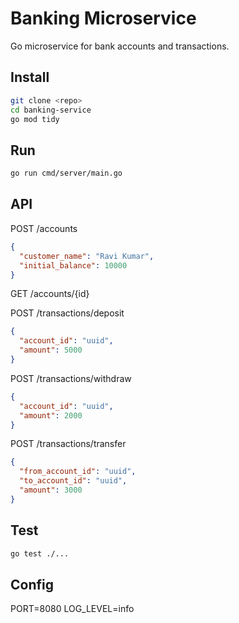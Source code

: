 
# Banking Microservice

Go microservice for bank accounts and transactions.

## Install

```bash
git clone <repo>
cd banking-service
go mod tidy
```

## Run

```bash
go run cmd/server/main.go
```

## API

POST /accounts
```json
{
  "customer_name": "Ravi Kumar",
  "initial_balance": 10000
}
```

GET /accounts/{id}

POST /transactions/deposit
```json
{
  "account_id": "uuid",
  "amount": 5000
}
```

POST /transactions/withdraw
```json
{
  "account_id": "uuid",
  "amount": 2000
}
```

POST /transactions/transfer
```json
{
  "from_account_id": "uuid",
  "to_account_id": "uuid",
  "amount": 3000
}
```

## Test

```bash
go test ./...
```

## Config

PORT=8080
LOG_LEVEL=info 
